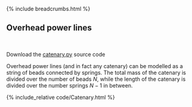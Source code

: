 {% include breadcrumbs.html %}

## Overhead power lines
<div class="header_line"><br/></div>

Download the [catenary.py](code/catenary.py) source code

Overhead power lines (and in fact any catenary) can be modelled as
a string of beads connected by springs. The total mass of the catenary
is divided over the number of beads $N$, while the length of the catenary is
divided over the number springs $N - 1$ in between.

{% include_relative code/Catenary.html %}
